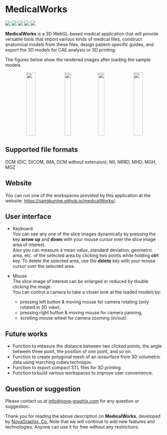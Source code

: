 # MedicalWorks

![](https://img.shields.io/badge/minzipped_size-2.8MB-blue)
![](https://img.shields.io/badge/node-v10.14.1-yellow)
![](https://img.shields.io/badge/npm-6.4.1-yellow)
![](https://img.shields.io/badge/webpack-4.38.0-yellow)
![](https://img.shields.io/badge/three.js-r106-green)

**MedicalWorks** is a 3D WebGL-based medical application that will provide versatile tools that import various kinds of medical files, construct anatomical models from these files, design patient-specific guides, and export the 3D models for CAE analysis or 3D printing.

The figures below show the rendered images after loading the sample models.
<div style="text-align: center;">
<img src="https://sangkunine.github.io/medicalWorks/images/samples/slices.png" width="24%" height="200px" style="margin: 1px">
<img src="https://sangkunine.github.io/medicalWorks/images/samples/volume.png" width="20%" height="200px" style="margin: 1px">
<img src="https://sangkunine.github.io/medicalWorks/images/samples/volume2.png" width="20%" height="200px" style="margin: 1px">
<img src="https://sangkunine.github.io/medicalWorks/images/samples/widget.png" width="24%" height="200px" style="margin: 1px">
</div>

## Supported file formats
DCM (DIC, DICOM, IMA, DCM without extension),
NII,
NRRD,
MHD,
MGH,
MGZ

## Website
You can run one of the workspaces provided by this application at the website: https://sangkunine.github.io/medicalWorks/.

## User interface

- Keyboard<br>
You can see any one of the slice images dynamically by pressing the key **arrow up** and **down** with your mouse cursor over the slice image area of interest.<br>
Also you can measure a mean value, standard deviation, geometric area, etc. of the selected area by clicking two points while holding **ctrl** key. To delete the selected area, use the **delete** key with your mouse cursor over the selected area.

- Mouse<br>
The slice image of interest can be enlarged or reduced by double clicking the image.<br>
You can control a camera to take a closer look at the loaded models by:<br>
	- pressing left button & moving mouse for camera rotating (only rotated in 3D view),<br>
	- pressing right button & moving mouse for camera panning,<br>
	- scrolling mouse wheel for camera zooming (in/out).

## Future works
- Function to measure the distance between two clicked points, the angle between three point, the position of one point, and so on.
- Function to create polygonal mesh of an isosurface from 3D volumetric data using marching cubes technique.
- Function to export compact STL files for 3D printing.
- Function to build various workspaces to improve user convenience.

## Question or suggestion
Please contact us at <info@nova-graphix.com> for any question or suggestion.

Thank you for reading the above description on **MedicalWorks**, developed by [NovaGraphix, Co.](https://www.nova-graphix.com/) Note that we will continue to add new features and technologies. Anyone can use it for free without any restrictions.